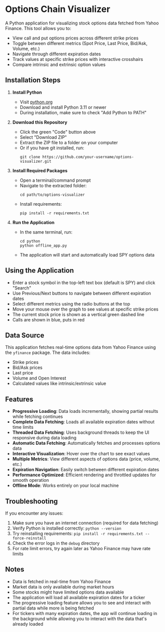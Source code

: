 # Options Chain Visualizer

A Python application for visualizing stock options data fetched from Yahoo Finance. This tool allows you to:
- View call and put options prices across different strike prices
- Toggle between different metrics (Spot Price, Last Price, Bid/Ask, Volume, etc.)
- Navigate through different expiration dates
- Track values at specific strike prices with interactive crosshairs
- Compare intrinsic and extrinsic option values

## Installation Steps

1. **Install Python**
   - Visit [python.org](https://python.org/downloads)
   - Download and install Python 3.11 or newer
   - During installation, make sure to check "Add Python to PATH"

2. **Download this Repository**
   - Click the green "Code" button above
   - Select "Download ZIP"
   - Extract the ZIP file to a folder on your computer
   - Or if you have git installed, run:
     ```
     git clone https://github.com/your-username/options-visualizer.git
     ```

3. **Install Required Packages**
   - Open a terminal/command prompt
   - Navigate to the extracted folder:
     ```
     cd path/to/options-visualizer
     ```
   - Install requirements:
     ```
     pip install -r requirements.txt
     ```

4. **Run the Application**
   - In the same terminal, run:
     ```
     cd python
     python offline_app.py
     ```
   - The application will start and automatically load SPY options data

## Using the Application

- Enter a stock symbol in the top-left text box (default is SPY) and click "Search"
- Use Previous/Next buttons to navigate between different expiration dates
- Select different metrics using the radio buttons at the top
- Move your mouse over the graph to see values at specific strike prices
- The current stock price is shown as a vertical green dashed line
- Calls are shown in blue, puts in red

## Data Source

This application fetches real-time options data from Yahoo Finance using the `yfinance` package. The data includes:
- Strike prices
- Bid/Ask prices
- Last price
- Volume and Open Interest
- Calculated values like intrinsic/extrinsic value

## Features

- **Progressive Loading**: Data loads incrementally, showing partial results while fetching continues
- **Complete Data Fetching**: Loads all available expiration dates without time limits
- **Threaded Data Fetching**: Uses background threads to keep the UI responsive during data loading
- **Automatic Data Fetching**: Automatically fetches and processes options data
- **Interactive Visualization**: Hover over the chart to see exact values
- **Multiple Metrics**: View different aspects of options data (price, volume, etc.)
- **Expiration Navigation**: Easily switch between different expiration dates
- **Performance Optimized**: Efficient rendering and throttled updates for smooth operation
- **Offline Mode**: Works entirely on your local machine

## Troubleshooting

If you encounter any issues:
1. Make sure you have an internet connection (required for data fetching)
2. Verify Python is installed correctly: `python --version`
3. Try reinstalling requirements: `pip install -r requirements.txt --force-reinstall`
4. Check the error logs in the `debug` directory
5. For rate limit errors, try again later as Yahoo Finance may have rate limits

## Notes

- Data is fetched in real-time from Yahoo Finance
- Market data is only available during market hours
- Some stocks might have limited options data available
- The application will load all available expiration dates for a ticker
- The progressive loading feature allows you to see and interact with partial data while more is being fetched
- For tickers with many expiration dates, the app will continue loading in the background while allowing you to interact with the data that's already loaded

